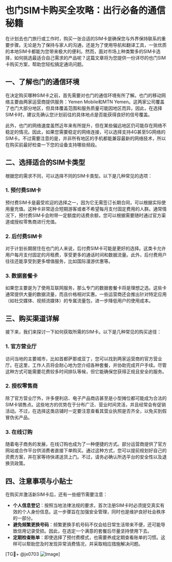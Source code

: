 # 也门SIM卡购买全攻略：出行必备的通信秘籍

在计划去也门旅行或工作时，购买一张合适的SIM卡是确保您与外界保持联系的重要步骤。无论是为了保持与家人的沟通，还是为了使用导航和翻译工具，一张优质的本地SIM卡都能为您带来极大的便利。然而，面对市场上种类繁多的SIM卡选择，如何挑选最适合自己需求的产品呢？这篇文章将为您提供一份详尽的也门SIM卡购买方案，帮助您轻松搞定通讯问题。

## 一、了解也门的通信环境

在决定购买哪种SIM卡之前，首先需要对也门的通信环境有所了解。也门的移动网络主要由两家运营商提供服务：Yemen Mobile和MTN Yemen。这两家公司覆盖了也门大部分地区，但具体覆盖范围和服务质量可能因地区而异。因此，在选择SIM卡时，建议先确认您计划前往的具体地点是否能获得良好的信号覆盖。

此外，也门的网络速度虽然近年来有所提升，但在某些偏远地区仍可能存在网络不稳定的情况。因此，如果您需要稳定的网络连接，可以选择支持4G甚至5G网络的SIM卡。不过需要注意的是，并非所有地区的手机都能兼容最新的网络技术，所以在购买前最好检查一下您的设备支持哪些频段。

## 二、选择适合的SIM卡类型

根据您的需求不同，可以选择不同的SIM卡类型。以下是几种常见的选项：

### 1. 预付费SIM卡

预付费SIM卡是最受欢迎的选择之一，因为它无需签订长期合同，可以根据实际使用量充值。这种卡非常适合短期游客或者不希望每月支付固定费用的人群。通常情况下，预付费SIM卡会附带一定额度的话费余额，您可以根据需要随时通过官方渠道或授权零售商进行充值。

### 2. 后付费SIM卡

对于计划长期居住在也门的人来说，后付费SIM卡可能是更好的选择。这类卡允许用户每月支付固定的月租费，享受更多的通话时间和数据流量。此外，后付费用户往往还能享受到更多增值服务，比如国际漫游优惠等。

### 3. 数据套餐卡

如果您主要是为了使用互联网服务，那么专门的数据套餐卡将是理想之选。这些卡通常提供大量的数据流量，而且价格相对实惠。一些运营商还会推出针对特定应用（如社交媒体、视频流媒体）的专属流量包，进一步降低用户的使用成本。

## 三、购买渠道详解

接下来，我们来探讨一下如何获取所需的SIM卡。以下是几种常见的购买途径：

### 1. 官方营业厅

访问当地的主要城市，比如首都萨那或亚丁，您可以找到两家运营商的官方营业厅。在这里，工作人员将会耐心地为您介绍各种套餐，并协助完成开户手续。尽管这种方式可能需要花费较多时间排队等候，但它能确保您获得正规且安全的服务。

### 2. 授权零售商

除了官方营业厅外，许多便利店、电子产品商店甚至是小型摊位都可能成为合法的SIM卡销售点。这些地方的优势在于分布广泛、营业时间灵活，并且经常会有促销活动。不过，在选择这类店铺时一定要注意查看其营业执照是否齐全，以免买到假冒伪劣产品。

### 3. 在线订购

随着电子商务的发展，在线订购也成为了一种便捷的方式。部分运营商提供了官方网站或合作平台供消费者直接下单购买。通过这种方式，您可以提前规划好自己的资费方案，并在家等待快递送货上门。不过，请务必确认所选平台的安全性以及退换货政策。

## 四、注意事项与小贴士

在购买并激活新SIM卡后，还有一些细节需要注意：

- **个人信息登记**：按照当地法律法规的要求，首次注册SIM卡时必须提交真实有效的个人身份信息。这一步骤旨在加强安全管理，同时也是维护良好社会秩序的一部分。
- **避免频繁更换号码**：频繁更换手机号码不仅会给日常生活带来不便，还可能导致信用记录受损。因此，在选定一个满意的套餐后尽量坚持使用下去。
- **定期检查账单**：即使选择了预付费模式，也需要养成定期查看账单的习惯。这样可以帮助您及时发现异常消费情况，并采取相应措施解决问题。

[TG💪+ @jx0703 ![Image](https://github.com/user-attachments/assets/dbca1d08-cadb-493c-b0ec-ad6f7a83f270)]